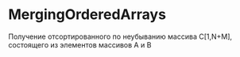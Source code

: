 # MergingOrderedArrays
Получение отсортированного по неубыванию массива C[1,N+M], состоящего из элементов массивов A и B
